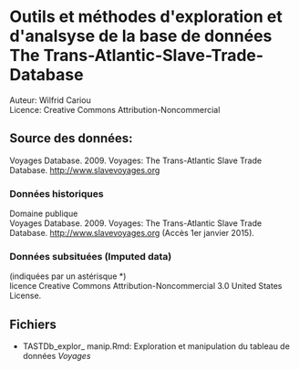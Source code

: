 # Outils et méthodes d'exploration et d'analsyse de la base de données The Trans-Atlantic-Slave-Trade-Database 

Auteur: Wilfrid Cariou  
Licence: Creative Commons Attribution-Noncommercial 

## Source des données: 

Voyages Database. 2009. Voyages: The Trans-Atlantic Slave Trade Database. http://www.slavevoyages.org 

### Données historiques  
Domaine publique 	
Voyages Database. 2009. Voyages: The Trans-Atlantic Slave Trade Database. http://www.slavevoyages.org (Accès 1er janvier 2015).

### Données subsituées (Imputed data)  
(indiquées par un astérisque *)  
licence Creative Commons Attribution-Noncommercial 3.0 United States License.


## Fichiers
* TASTDb_explor_ manip.Rmd: Exploration et manipulation du tableau de données *Voyages*
